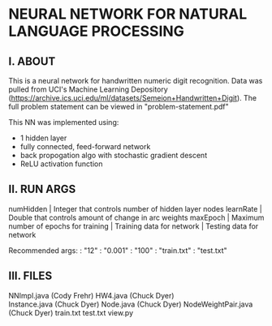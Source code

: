 
NEURAL NETWORK FOR NATURAL LANGUAGE PROCESSING
==============================================

I. ABOUT
--------
This is a neural network for handwritten numeric digit recognition. Data was pulled from UCI's 
Machine Learning Depository (https://archive.ics.uci.edu/ml/datasets/Semeion+Handwritten+Digit).
The full problem statement can be viewed in "problem-statement.pdf"

This NN was implemented using:

- 1 hidden layer
- fully connected, feed-forward network
- back propogation algo with stochastic gradient descent
- ReLU activation function


II. RUN ARGS
------------

numHidden | Integer that controls number of hidden layer nodes
learnRate | Double that controls amount of change in arc weights
maxEpoch  | Maximum number of epochs for training
<train>	    | Training data for network
<test>      | Testing data for network

Recommended args: 
<numHidden> : "12" 
<learnRate> : "0.001"
<maxEpoch>  : "100"
<train>	    : "train.txt"
<test>      : "test.txt"


III. FILES
----------
NNImpl.java       	(Cody Frehr)
HW4.java		(Chuck Dyer)	
Instance.java		(Chuck Dyer)
Node.java		(Chuck Dyer)
NodeWeightPair.java	(Chuck Dyer)
train.txt
test.txt
view.py

